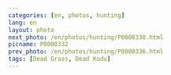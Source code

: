 ```yaml
---
categories: [en, photos, hunting]
lang: en
layout: photo
next_photo: /en/photos/hunting/P0000330.html
picname: P0000332
prev_photo: /en/photos/hunting/P0000336.html
tags: [Dead Grass, Dead Kudu]
---
```

